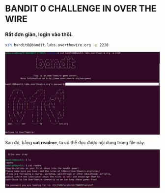 # BANDIT 0 CHALLENGE IN OVER THE WIRE 

### Rất đơn giản, login vào thôi.

```bash
ssh bandit0@bandit.labs.overthewire.org -p 2220
```

![](image/bandit_0.png)

Sau đó, bằng **cat readme**, ta có thể đọc được nội dung trong file này.

![](image/bandit_1_pwd.png)

